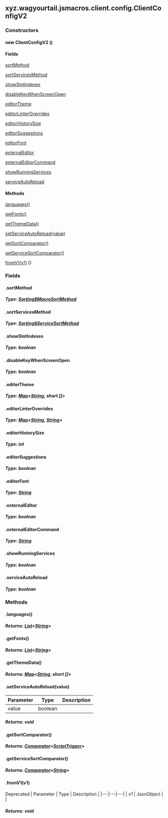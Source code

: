 

xyz.wagyourtail.jsmacros.client.config.ClientConfigV2
-----------------------------------------------------

#### 

### Constructors

#### new ClientConfigV2 ()




#### Fields

[sortMethod](#sortMethod)


[sortServicesMethod](#sortServicesMethod)


[showSlotIndexes](1.9.2/)


[disableKeyWhenScreenOpen](1.9.2/)


[editorTheme](#editorTheme)


[editorLinterOverrides](#editorLinterOverrides)


[editorHistorySize](1.9.2/)


[editorSuggestions](1.9.2/)


[editorFont](#editorFont)


[externalEditor](1.9.2/)


[externalEditorCommand](#externalEditorCommand)


[showRunningServices](1.9.2/)


[serviceAutoReload](1.9.2/)



#### Methods

[languages()](#languages-)


[getFonts()](#getFonts-)


[getThemeData()](#getThemeData-)


[setServiceAutoReload(value)](#setServiceAutoReload-boolean-)


[getSortComparator()](#getSortComparator-)


[getServiceSortComparator()](#getServiceSortComparator-)


[fromV1(v1)](#fromV1-JsonObject-)
D



### Fields

#### .sortMethod


##### Type: [Sorting$MacroSortMethod](1.9.2/xyz/wagyourtail/jsmacros/client/config/Sorting.MacroSortMethod.html)



#### .sortServicesMethod


##### Type: [Sorting$ServiceSortMethod](1.9.2/xyz/wagyourtail/jsmacros/client/config/Sorting.ServiceSortMethod.html)



#### .showSlotIndexes


##### Type: boolean



#### .disableKeyWhenScreenOpen


##### Type: boolean



#### .editorTheme


##### Type: [Map](https://docs.oracle.com/javase/8/docs/api/index.html?java/util/Map.html)<[String](https://docs.oracle.com/javase/8/docs/api/index.html?java/lang/String.html), short []>



#### .editorLinterOverrides


##### Type: [Map](https://docs.oracle.com/javase/8/docs/api/index.html?java/util/Map.html)<[String](https://docs.oracle.com/javase/8/docs/api/index.html?java/lang/String.html), [String](https://docs.oracle.com/javase/8/docs/api/index.html?java/lang/String.html)>



#### .editorHistorySize


##### Type: int



#### .editorSuggestions


##### Type: boolean



#### .editorFont


##### Type: [String](https://docs.oracle.com/javase/8/docs/api/index.html?java/lang/String.html)



#### .externalEditor


##### Type: boolean



#### .externalEditorCommand


##### Type: [String](https://docs.oracle.com/javase/8/docs/api/index.html?java/lang/String.html)



#### .showRunningServices


##### Type: boolean



#### .serviceAutoReload


##### Type: boolean



### Methods

#### .languages()


##### Returns: [List](https://docs.oracle.com/javase/8/docs/api/index.html?java/util/List.html)<[String](https://docs.oracle.com/javase/8/docs/api/index.html?java/lang/String.html)>



#### .getFonts()


##### Returns: [List](https://docs.oracle.com/javase/8/docs/api/index.html?java/util/List.html)<[String](https://docs.oracle.com/javase/8/docs/api/index.html?java/lang/String.html)>



#### .getThemeData()


##### Returns: [Map](https://docs.oracle.com/javase/8/docs/api/index.html?java/util/Map.html)<[String](https://docs.oracle.com/javase/8/docs/api/index.html?java/lang/String.html), short []>



#### .setServiceAutoReload(value)

| Parameter | Type | Description |
|---|---|---|
| value | boolean |  |

##### Returns: void



#### .getSortComparator()


##### Returns: [Comparator](https://docs.oracle.com/javase/8/docs/api/index.html?java/util/Comparator.html)<[ScriptTrigger](1.9.2/xyz/wagyourtail/jsmacros/core/config/ScriptTrigger.html)>



#### .getServiceSortComparator()


##### Returns: [Comparator](https://docs.oracle.com/javase/8/docs/api/index.html?java/util/Comparator.html)<[String](https://docs.oracle.com/javase/8/docs/api/index.html?java/lang/String.html)>



#### .fromV1(v1)

Deprecated
| Parameter | Type | Description |
|---|---|---|
| v1 | JsonObject |  |

##### Returns: void





